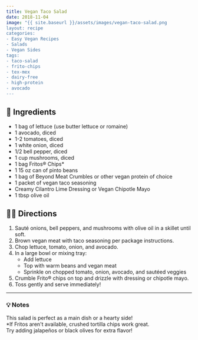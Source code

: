 ```yaml
---
title: Vegan Taco Salad
date: 2018-11-04
image: "{{ site.baseurl }}/assets/images/vegan-taco-salad.png
layout: recipe
categories:
- Easy Vegan Recipes
- Salads
- Vegan Sides
tags:
- taco-salad
- frito-chips
- tex-mex
- dairy-free
- high-protein
- avocado
---
```


## 🧾 Ingredients

- 1 bag of lettuce (use butter lettuce or romaine)  
- 1 avocado, diced  
- 1-2 tomatoes, diced  
- 1 white onion, diced  
- 1/2 bell pepper, diced  
- 1 cup mushrooms, diced  
- 1 bag Fritos® Chips*  
- 1 15 oz can of pinto beans  
- 1 bag of Beyond Meat Crumbles or other vegan protein of choice  
- 1 packet of vegan taco seasoning  
- Creamy Cilantro Lime Dressing or Vegan Chipotle Mayo  
- 1 tbsp olive oil  

## 👩‍🍳 Directions

1. Sauté onions, bell peppers, and mushrooms with olive oil in a skillet until soft.  
2. Brown vegan meat with taco seasoning per package instructions.  
3. Chop lettuce, tomato, onion, and avocado.  
4. In a large bowl or mixing tray:  
   - Add lettuce  
   - Top with warm beans and vegan meat  
   - Sprinkle on chopped tomato, onion, avocado, and sautéed veggies  
5. Crumble Frito® chips on top and drizzle with dressing or chipotle mayo.  
6. Toss gently and serve immediately!


---

### 💡 Notes

This salad is perfect as a main dish or a hearty side!  
*If Fritos aren't available, crushed tortilla chips work great.  
Try adding jalapeños or black olives for extra flavor!
